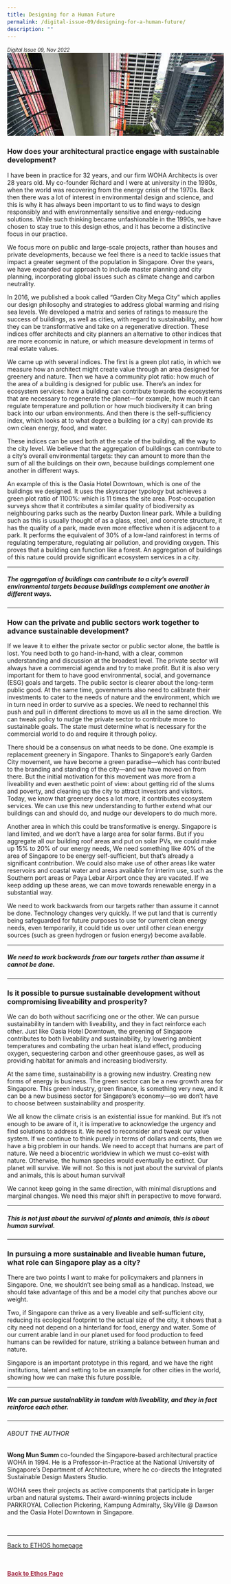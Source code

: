 ```yaml
---
title: Designing for a Human Future
permalink: /digital-issue-09/designing-for-a-human-future/
description: ""
---
```

<style>

.back a
{
	color: #9f2943;
	font-weight: bold;
}

#banner img
{
	width:100%;
}
	
.author
{
border-bottom: 1px solid black;
margin-top:40px;
padding-bottom:30px;
border-top: 1px solid black;	

}

.author p {
	font-size: 0.9em;
	line-height:24px !important;
	}	

.break
{
   border-top: 1px solid  black;
   border-bottom: 1px solid black;
	 padding:20px;
	text-align:center;
	margin-top:50px;
}
	
.break1
{
font-family: Georgia;
	font-size:20px;
	font-style: italic;
	font-weight: bold;
}

.boxheader {
	color: white !important;
	}	

.containerbox {
	background-color: #eceedb;
	border-radius: 10px;
	padding: 5%;
	margin-top: 5%;
	
	}	

li {
	font-size: 15px !important;
	
	}	

</style>

<em><small>Digital Issue 09, Nov 2022</small></em>
<img src="/images/Cropped_images/Ethos_Digital_09/D9_Banner_Designing%20for%20a%20Human%20Future.jpg">



<h3>How does your architectural practice engage with sustainable development?</h3>

<p>I have been in practice for 32 years, and our firm WOHA Architects is over 28 years old. My co-founder Richard and I were at university in the 1980s, when the world was recovering from the energy crisis of the 1970s. Back then there was a lot of interest in environmental design and science,  and this is why it has always been important to us to find ways to design responsibly and with environmentally sensitive and energy-reducing solutions.  While such thinking became unfashionable in the 1990s, we have chosen to stay true to this design ethos, and it has become a distinctive focus in our practice.</p>

<p>We focus more on public and large-scale projects, rather than houses and private developments, because we feel there is a need to tackle issues that impact a greater segment of the population in Singapore. Over the years, we have expanded our approach to include master planning and city planning, incorporating global issues such as climate change and carbon neutrality.</p>

<p>In 2016, we published a book called “Garden City Mega City” which applies our design philosophy and strategies to address global warming and rising sea levels. We developed a matrix and series of ratings to measure the success of buildings, as well as cities, with regard to sustainability, and how they can be transformative and take on a regenerative direction. These indices offer architects and city planners an alternative to other indices that are more economic in nature, or which measure development in terms of real estate values.</p>

<p>We came up with several indices. The first is a green plot ratio, in which we measure how an architect might create value through an area designed for greenery and nature. Then we have a community plot ratio: how much of the area of a building is designed for public use. There’s an index for ecosystem services: how a building can contribute towards the ecosystems that are necessary to regenerate the planet—for example, how much it can regulate temperature and pollution or how much biodiversity it can bring back into our urban environments. And then there is the self-sufficiency index, which looks at to what degree a building (or a city) can provide its own clean energy, food, and water.</p>

<p>These indices can be used both at the scale of the building, all the way to the city level. We believe that the aggregation of buildings can contribute  to a city’s overall environmental targets: they can amount to more than the sum of all the buildings on their own, because buildings complement one another in different ways.</p>

<p>An example of this is the Oasia Hotel Downtown, which is one of the buildings we designed. It uses the skyscraper typology but achieves a green plot ratio of 1100%: which is 11 times the site area. Post-occupation surveys show that it contributes a similar quality of biodiversity as neighbouring parks such as the nearby Duxton linear park. While a building such as this is usually thought of as a glass, steel, and concrete structure, it has the quality of a park, made even more effective when it is adjacent to a park. It performs the equivalent of 30% of a low-land rainforest in terms of regulating temperature, regulating air pollution, and providing oxygen. This proves that a building can function like a forest. An aggregation of buildings of this nature could provide significant ecosystem services in a city.</p>

<hr>

<h5><em>The aggregation of buildings can contribute to a city’s overall environmental targets because buildings complement one another in different ways.
</em></h5>

<hr>

<h3>How can the private and public sectors work together to advance sustainable development?</h3>

<p>If we leave it to either the private sector or public sector alone, the battle is lost. You need both to go hand-in-hand, with a clear, common understanding and discussion at the broadest level. The private sector will always have a commercial agenda and try to make profit. But it is also very important for them to have good environmental, social, and governance (ESG) goals and targets. The public sector is clearer about the long-term public good. At the same time, governments also need to calibrate their investments to cater to the needs of nature and the environment, which we in turn need in order to survive as a species.  We need to rechannel this push and pull in different directions to move us all in the same direction. We can tweak policy to nudge the private sector to contribute more to sustainable goals. The state must determine what is necessary for the commercial world to do and require it through policy.</p>

<p>There should be a consensus on what needs to be done. One example is replacement greenery in Singapore. Thanks to Singapore’s early Garden City movement, we have become a green paradise—which has contributed to the branding and standing of the city—and we have moved on from there. But the initial motivation for this movement was more from a liveability and even aesthetic point of view: about getting rid of the slums and poverty, and cleaning up the city to attract investors and visitors. Today, we know that greenery does a lot more, it contributes ecosystem services. We can use this new understanding to further extend what our buildings can and should do, and nudge our developers to do much more.</p>

<p>Another area in which this could be transformative is energy. Singapore is land limited, and we don’t have a large area for solar farms. But if you aggregate all our building roof areas and put on solar PVs, we could make up 15% to 20% of our energy needs, We need something like 40% of the area of Singapore to be energy self-sufficient, but that’s already a significant contribution. We could also make use of other areas like water reservoirs and coastal water and areas available for interim use, such as the Southern port areas or Paya Lebar Airport once they are vacated. If we keep adding up these areas, we can move towards renewable energy in a substantial way.</p>

<p>We need to work backwards  from our targets rather than assume it cannot be done. Technology changes very quickly. If we put land that is currently being safeguarded for future purposes to use for current clean energy needs, even temporarily, it could tide us over until other clean energy sources (such as green hydrogen or fusion energy) become available.</p>

<hr>

<h5><em>
We need to work backwards from our targets rather than assume it cannot be done.
</em></h5>

<hr>

<h3>Is it possible to pursue sustainable development without compromising liveability and prosperity?</h3>

<p>We can do both without sacrificing one or the other. We can pursue  sustainability in tandem with liveability, and they in fact reinforce each other. Just like Oasia Hotel Downtown, the greening of Singapore contributes to both liveability and sustainability, by lowering ambient temperatures and combating the urban heat island effect, producing oxygen, sequestering carbon and other greenhouse gases, as well as providing habitat for animals and increasing biodiversity.</p>

<p>At the same time, sustainability is a growing new industry. Creating new forms of energy is business. The green sector can be a new growth area for Singapore. This green industry, green finance, is something very new, and it can be a new business sector for Singapore’s economy—so we don’t have to choose between sustainability and prosperity.</p>

<p>We all know the climate crisis is an existential issue for mankind. But it’s not enough to be aware of it, it is imperative to acknowledge the urgency and find solutions to address it. We need to reconsider and tweak our value system.  If we continue to think purely in terms of dollars and cents, then we have a big problem in our hands. We need to accept that humans are part of nature. We need a biocentric worldview in which we must co-exist with nature. Otherwise, the human species would eventually be extinct. Our planet will survive. We will not. So this is not just about the survival of plants and animals, this is about human survival!</p>

<p>We cannot keep going in the same direction, with minimal disruptions and marginal changes. We need this major shift in perspective to move forward.</p>

<hr>

<h5><em>
This is not just about the survival of plants and animals, this is about human survival.
</em></h5>

<hr>

<h3>In pursuing a more sustainable and liveable human future, what role can Singapore play as a city?</h3>

<p>There are two points I want to make for policymakers and planners in Singapore. One, we shouldn’t see being small as a handicap. Instead, we should take advantage of this and be a model city that punches above our weight.</p>

<p>Two, if Singapore can thrive as a very liveable and self-sufficient city, reducing its ecological footprint to the actual size of the city, it shows that a city need not depend on a hinterland for food, energy and water. Some of our current arable land in our planet used for food production to feed humans can be rewilded for nature, striking a balance between human and nature.</p>

<p>Singapore is an important prototype in this regard, and we have the right institutions, talent and setting to be an example for other cities in the world, showing how we can make this future possible.</p>

<hr>

<h5><em>
We can pursue sustainability in tandem with liveability, and they in fact reinforce each other.
</em></h5>

<hr>

<h6>ABOUT THE AUTHOR</h6>

<p class="small-text"><strong>Wong Mun Summ </strong> co-founded the Singapore-based architectural practice WOHA in 1994. He is a Professor-in-Practice at the National University of Singapore’s Department of Architecture, where he co-directs the Integrated Sustainable Design Masters Studio.</p>

<p class="small-text">WOHA sees their projects as active components that participate in larger urban and natural systems. Their award-winning projects include PARKROYAL Collection Pickering, Kampung Admiralty, SkyVille @ Dawson and the Oasia Hotel Downtown in Singapore.
            </p>

<p>&nbsp;</p>

<hr>

<p><a href="../../ethos.html">Back to ETHOS homepage</a></p>





<br>
<br>	
<div class="back">
<a href="/ethos/">Back to Ethos Page</a>	
</div>